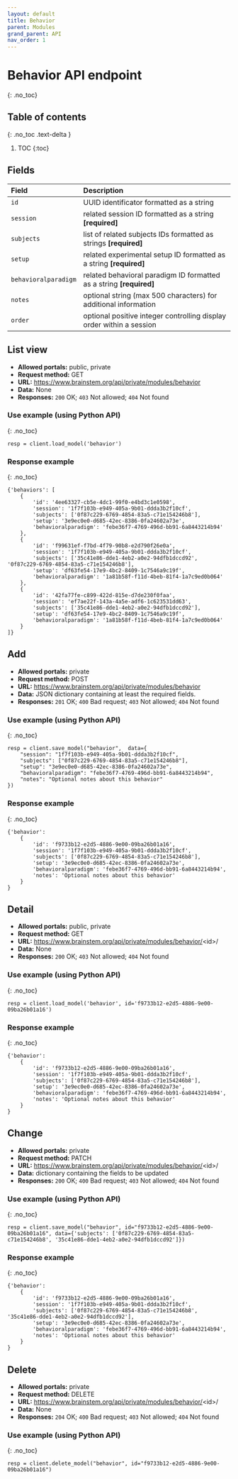 ```yaml
---
layout: default
title: Behavior
parent: Modules
grand_parent: API
nav_order: 1
---
```


# Behavior API endpoint
{: .no_toc}

## Table of contents
{: .no_toc .text-delta }

1. TOC
{:toc}

## Fields

| Field        | Description  |
|:-------------|:-------------|
| `id` | UUID identificator formatted as a string |
| `session` | related session ID formatted as a string **[required]** |
| `subjects` | list of related subjects IDs formatted as strings **[required]** |
| `setup` | related experimental setup ID formatted as a string **[required]** |
| `behavioralparadigm` | related behavioral paradigm ID formatted as a string **[required]** |
| `notes` | optional string (max 500 characters) for additional information |
| `order` | optional positive integer controlling display order within a session |


## List view
- **Allowed portals:** public, private
- **Request method:** GET
- **URL:** https://www.brainstem.org/api/private/modules/behavior
- **Data:** None
- **Responses:** `200` OK; `403` Not allowed; `404` Not found

### Use example (using Python API)
{: .no_toc}

```
resp = client.load_model('behavior')
```

### Response example
{: .no_toc}

```
{'behaviors': [
	{
		'id': '4ee63327-cb5e-4dc1-99f0-e4bd3c1e0598',
		'session': '1f7f103b-e949-405a-9b01-ddda3b2f10cf',
		'subjects': ['0f87c229-6769-4854-83a5-c71e154246b8'],
		'setup': '3e9ec0e0-d685-42ec-8386-0fa24602a73e',
		'behavioralparadigm': 'febe36f7-4769-496d-bb91-6a8443214b94'
	},
	{
		'id': 'f99631ef-f7bd-4f79-90b8-e2d790f26e0a',
		'session': '1f7f103b-e949-405a-9b01-ddda3b2f10cf',
		'subjects': ['35c41e86-dde1-4eb2-a0e2-94dfb1dccd92', '0f87c229-6769-4854-83a5-c71e154246b8'],
		'setup': 'df63fe54-17e9-4bc2-8409-1c7546a9c19f',
		'behavioralparadigm': '1a81b58f-f11d-4beb-81f4-1a7c9ed0b064'
	},
	{
		'id': '42fa77fe-c899-422d-815e-d7de230f0faa',
		'session': 'ef7ae22f-143a-4a5e-adf6-1c623531dd63',
		'subjects': ['35c41e86-dde1-4eb2-a0e2-94dfb1dccd92'],
		'setup': 'df63fe54-17e9-4bc2-8409-1c7546a9c19f',
		'behavioralparadigm': '1a81b58f-f11d-4beb-81f4-1a7c9ed0b064'
	}
]}
```


## Add
- **Allowed portals:** private
- **Request method:** POST
- **URL:** https://www.brainstem.org/api/private/modules/behavior
- **Data:** JSON dictionary containing at least the required fields.
- **Responses:** `201` OK; `400` Bad request; `403` Not allowed; `404` Not found

### Use example (using Python API)
{: .no_toc}

```
resp = client.save_model("behavior",  data={
	"session": "1f7f103b-e949-405a-9b01-ddda3b2f10cf", 
	"subjects": ["0f87c229-6769-4854-83a5-c71e154246b8"],
	"setup": "3e9ec0e0-d685-42ec-8386-0fa24602a73e",
	"behavioralparadigm": "febe36f7-4769-496d-bb91-6a8443214b94",
	"notes": "Optional notes about this behavior"
})
```

### Response example
{: .no_toc}

```
{'behavior': 
	{
		'id': 'f9733b12-e2d5-4886-9e00-09ba26b01a16',
		'session': '1f7f103b-e949-405a-9b01-ddda3b2f10cf',
		'subjects': ['0f87c229-6769-4854-83a5-c71e154246b8'],
		'setup': '3e9ec0e0-d685-42ec-8386-0fa24602a73e',
		'behavioralparadigm': 'febe36f7-4769-496d-bb91-6a8443214b94',
		'notes': 'Optional notes about this behavior'
	}
}
```



## Detail
- **Allowed portals:** public, private
- **Request method:** GET
- **URL:** https://www.brainstem.org/api/private/modules/behavior/<id\>/
- **Data:** None
- **Responses:** `200` OK; `403` Not allowed; `404` Not found

### Use example (using Python API)
{: .no_toc}

```
resp = client.load_model('behavior', id='f9733b12-e2d5-4886-9e00-09ba26b01a16')
```

### Response example
{: .no_toc}

```
{'behavior': 
	{
		'id': 'f9733b12-e2d5-4886-9e00-09ba26b01a16',
		'session': '1f7f103b-e949-405a-9b01-ddda3b2f10cf',
		'subjects': ['0f87c229-6769-4854-83a5-c71e154246b8'],
		'setup': '3e9ec0e0-d685-42ec-8386-0fa24602a73e',
		'behavioralparadigm': 'febe36f7-4769-496d-bb91-6a8443214b94',
		'notes': 'Optional notes about this behavior'
	}
}
```


## Change
- **Allowed portals:** private
- **Request method:** PATCH
- **URL:** https://www.brainstem.org/api/private/modules/behavior/<id\>/
- **Data:** dictionary containing the fields to be updated
- **Responses:** `200` OK; `400` Bad request; `403` Not allowed; `404` Not found


### Use example (using Python API)
{: .no_toc}

```
resp = client.save_model("behavior", id="f9733b12-e2d5-4886-9e00-09ba26b01a16", data={'subjects': ['0f87c229-6769-4854-83a5-c71e154246b8', '35c41e86-dde1-4eb2-a0e2-94dfb1dccd92']})
```

### Response example
{: .no_toc}

```
{'behavior': 
	{
		'id': 'f9733b12-e2d5-4886-9e00-09ba26b01a16',
		'session': '1f7f103b-e949-405a-9b01-ddda3b2f10cf',
		'subjects': ['0f87c229-6769-4854-83a5-c71e154246b8', '35c41e86-dde1-4eb2-a0e2-94dfb1dccd92'],
		'setup': '3e9ec0e0-d685-42ec-8386-0fa24602a73e',
		'behavioralparadigm': 'febe36f7-4769-496d-bb91-6a8443214b94',
		'notes': 'Optional notes about this behavior'
	}
}
```


## Delete
- **Allowed portals:** private
- **Request method:** DELETE
- **URL:** https://www.brainstem.org/api/private/modules/behavior/<id\>/
- **Data:** None
- **Responses:** `204` OK; `400` Bad request; `403` Not allowed; `404` Not found


### Use example (using Python API)
{: .no_toc}

```
resp = client.delete_model("behavior", id="f9733b12-e2d5-4886-9e00-09ba26b01a16")
```
